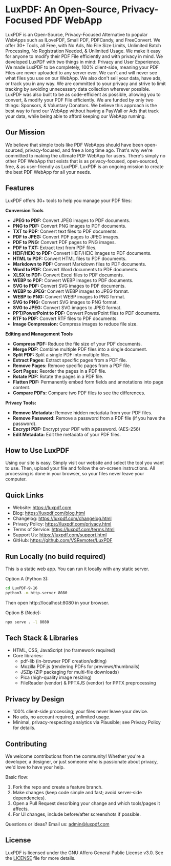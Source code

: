 # LuxPDF: An Open-Source, Privacy-Focused PDF WebApp

LuxPDF is an Open-Source, Privacy-Focused Alternative to popular WebApps such as ILovePDF, Small PDF, PDFCandy, and FreeConvert. We offer 30+ Tools, all Free, with No Ads, No File Size Limits, Unlimited Batch Processing, No Registration Needed, & Unlimited Usage. We make it easy for anyone to modify their PDF File efficiently and with privacy in mind. We developed LuxPDF with two things in mind: Privacy and User Experience. We made LuxPDF to be completely, 100% client-side, meaning your PDF Files are never uploaded to any server ever. We can't and will never see what files you use on our WebApp. We also don't sell your data, have ads, or track you in any way. We are committed to your privacy and strive to limit tracking by avoiding unnecessary data collection wherever possible. LuxPDF was also built to be as code-efficient as possible, allowing you to convert, & modify your PDF File efficiently. We are funded by only two things: Sponsors, & Voluntary Donators. We believe this approach is the best way to fund our WebApp without having a PayWall or Ads that track your data, while being able to afford keeping our WebApp running.

## Our Mission

We believe that simple tools like PDF WebApps should have been open-sourced, privacy-focused, and free a long time ago. That's why we're committed to making the ultimate PDF WebApp for users. There's simply no other PDF WebApp that exists that is as privacy-focused, open-sourced, free, & as user-friendly as LuxPDF. LuxPDF is an ongoing mission to create the best PDF WebApp for all your needs.

## Features

LuxPDF offers 30+ tools to help you manage your PDF files:

**Conversion Tools**

*   **JPEG to PDF:** Convert JPEG images to PDF documents.
*   **PNG to PDF:** Convert PNG images to PDF documents.
*   **TXT to PDF:** Convert text files to PDF documents.
*   **PDF to JPEG:** Convert PDF pages to JPEG images.
*   **PDF to PNG:** Convert PDF pages to PNG images.
*   **PDF to TXT:** Extract text from PDF files.
*   **HEIF/HEIC to PDF:** Convert HEIF/HEIC images to PDF documents.
*   **HTML to PDF:** Convert HTML files to PDF documents.
*   **Markdown to PDF:** Convert Markdown files to PDF documents.
*   **Word to PDF:** Convert Word documents to PDF documents.
*   **XLSX to PDF:** Convert Excel files to PDF documents.
*   **WEBP to PDF:** Convert WEBP images to PDF documents.
*   **SVG to PDF:** Convert SVG images to PDF documents.
*   **WEBP to JPEG:** Convert WEBP images to JPEG format.
*   **WEBP to PNG:** Convert WEBP images to PNG format.
*   **SVG to PNG:** Convert SVG images to PNG format.
*   **SVG to JPEG:** Convert SVG images to JPEG format.
*   **PPT/PowerPoint to PDF:** Convert PowerPoint files to PDF documents.
*   **RTF to PDF:** Convert RTF files to PDF documents.
*   **Image Compression:** Compress images to reduce file size.


**Editing and Management Tools**

*   **Compress PDF:** Reduce the file size of your PDF documents.
*   **Merge PDF:** Combine multiple PDF files into a single document.
*   **Split PDF:** Split a single PDF into multiple files.
*   **Extract Pages:** Extract specific pages from a PDF file.
*   **Remove Pages:** Remove specific pages from a PDF file.
*   **Sort Pages:** Reorder the pages in a PDF file.
*   **Rotate PDF:** Rotate the pages in a PDF file.
*   **Flatten PDF:** Permanently embed form fields and annotations into page content.
*   **Compare PDFs:** Compare two PDF files to see the differences.

**Privacy Tools:**

*   **Remove Metadata:** Remove hidden metadata from your PDF files.
*   **Remove Password:** Remove a password from a PDF file (if you have the password).
*   **Encrypt PDF:** Encrypt your PDF with a password. (AES-256)
*   **Edit Metadata:** Edit the metadata of your PDF files.

## How to Use LuxPDF

Using our site is easy. Simply visit our website and select the tool you want to use. Then, upload your file and follow the on-screen instructions. All processing is done in your browser, so your files never leave your computer.

## Quick Links

- Website: https://luxpdf.com
- Blog: https://luxpdf.com/blog.html
- Changelog: https://luxpdf.com/changelog.html
- Privacy Policy: https://luxpdf.com/privacy.html
- Terms of Service: https://luxpdf.com/terms.html
- Support Us: https://luxpdf.com/support.html
- GitHub: https://github.com/VSRemoter/LuxPDF

## Run Locally (no build required)

This is a static web app. You can run it locally with any static server.

Option A (Python 3):

```bash
cd LuxPDF-9-16
python3 -m http.server 8080
```

Then open http://localhost:8080 in your browser.

Option B (Node):

```bash
npx serve . -l 8080
```

## Tech Stack & Libraries

- HTML, CSS, JavaScript (no framework required)
- Core libraries:
  - pdf-lib (in-browser PDF creation/editing)
  - Mozilla PDF.js (rendering PDFs for previews/thumbnails)
  - JSZip (ZIP packaging for multi-file downloads)
  - Pica (high-quality image resizing)
  - FileReader (vendor) & PPTXJS (vendor) for PPTX preprocessing

## Privacy by Design

- 100% client-side processing; your files never leave your device.
- No ads, no account required, unlimited usage.
- Minimal, privacy-respecting analytics via Plausible; see Privacy Policy for details.

## Contributing

We welcome contributions from the community! Whether you're a developer, a designer, or just someone who is passionate about privacy, we'd love to have your help.

Basic flow:

1. Fork the repo and create a feature branch.
2. Make changes (keep code simple and fast; avoid server-side dependencies).
3. Open a Pull Request describing your change and which tools/pages it affects.
4. For UI changes, include before/after screenshots if possible.

Questions or ideas? Email us: admin@luxpdf.com

## License

LuxPDF is licensed under the GNU Affero General Public License v3.0. See the [LICENSE](LICENSE) file for more details.
